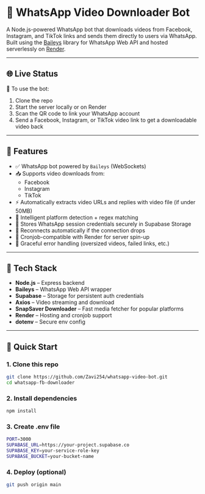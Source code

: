 # 🤖 WhatsApp Video Downloader Bot

A Node.js-powered WhatsApp bot that downloads videos from Facebook, Instagram, and TikTok links and sends them directly to users via WhatsApp. Built using the [Baileys](https://github.com/adiwajshing/Baileys) library for WhatsApp Web API and hosted serverlessly on [Render](https://render.com).

---

## 🌐 Live Status

📱 To use the bot:
1. Clone the repo
2. Start the server locally or on Render
3. Scan the QR code to link your WhatsApp account
4. Send a Facebook, Instagram, or TikTok video link to get a downloadable video back

---

## 🎯 Features

- ✅ WhatsApp bot powered by `Baileys` (WebSockets)
- 📥 Supports video downloads from:
  - Facebook
  - Instagram
  - TikTok
- ⚡ Automatically extracts video URLs and replies with video file (if under 50MB)
- 🧠 Intelligent platform detection + regex matching
- 🔐 Stores WhatsApp session credentials securely in Supabase Storage
- 🔁 Reconnects automatically if the connection drops
- 🧰 Cronjob-compatible with Render for server spin-up
- 🚨 Graceful error handling (oversized videos, failed links, etc.)

---

## 🔧 Tech Stack

- **Node.js** – Express backend
- **Baileys** – WhatsApp Web API wrapper
- **Supabase** – Storage for persistent auth credentials
- **Axios** – Video streaming and download
- **SnapSaver Downloader** – Fast media fetcher for popular platforms
- **Render** – Hosting and cronjob support
- **dotenv** – Secure env config

---

## 🚀 Quick Start

### 1. Clone this repo
```bash
git clone https://github.com/Zavi254/whatsapp-video-bot.git
cd whatsapp-fb-downloader

```
### 2. Install dependencies
```bash
npm install
```

### 3. Create .env file
```bash
PORT=3000
SUPABASE_URL=https://your-project.supabase.co
SUPABASE_KEY=your-service-role-key
SUPABASE_BUCKET=your-bucket-name
```
### 4. Deploy (optional)
```bash
git push origin main
```
